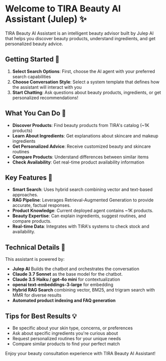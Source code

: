 # Welcome to TIRA Beauty AI Assistant (Julep) ✨

TIRA Beauty AI Assistant is an intelligent beauty advisor built by Julep AI that helps you discover beauty products, understand ingredients, and get personalized beauty advice.

## Getting Started 🚀

1. **Select Search Options**: First, choose the AI agent with your preferred search capabilities
2. **Choose Conversation Style**: Select a system template that defines how the assistant will interact with you
3. **Start Chatting**: Ask questions about beauty products, ingredients, or get personalized recommendations!

## What You Can Do 💬

- **Discover Products**: Find beauty products from TIRA's catalog (~1K products)
- **Learn About Ingredients**: Get explanations about skincare and makeup ingredients
- **Get Personalized Advice**: Receive customized beauty and skincare routines
- **Compare Products**: Understand differences between similar items
- **Check Availability**: Get real-time product availability information

## Key Features 🔑

- **Smart Search**: Uses hybrid search combining vector and text-based approaches.
- **RAG Pipeline**: Leverages Retrieval-Augmented Generation to provide accurate, factual responses.
- **Product Knowledge**: Current deployed agent contains ~1K products.
- **Beauty Expertise**: Can explain ingredients, suggest routines, and compare products.
- **Real-time Data**: Integrates with TIRA's systems to check stock and availability.

## Technical Details 🔧

This assistant is powered by:

- **Julep AI** Builds the chatbot and orchestrates the conversation
- **Claude 3.7 Sonnet** as the base model for the chatbot.
- **Claude 3.5 Haiku / gpt-4o mini** for contextualization
- **openai text-embeddings-3-large** for embedding
- **Hybrid RAG Search** combining vector, BM25, and trigram search with MMR for diverse results
- **Automated product indexing and FAQ generation**

## Tips for Best Results 💡

- Be specific about your skin type, concerns, or preferences
- Ask about specific ingredients you're curious about
- Request personalized routines for your unique needs
- Compare similar products to find your perfect match

Enjoy your beauty consultation experience with TIRA Beauty AI Assistant!